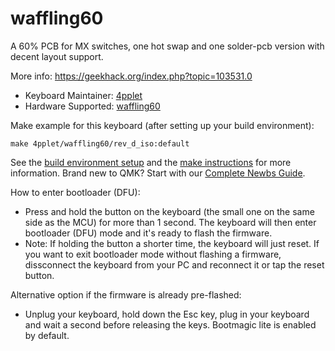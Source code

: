 # waffling60

A 60% PCB for MX switches, one hot swap and one solder-pcb version with decent layout support.

More info: https://geekhack.org/index.php?topic=103531.0

* Keyboard Maintainer: [4pplet](https://github.com/4pplet)
* Hardware Supported: [waffling60](https://github.com/4pplet/waffling60)

Make example for this keyboard (after setting up your build environment):

    make 4pplet/waffling60/rev_d_iso:default

See the [build environment setup](https://docs.qmk.fm/#/getting_started_build_tools) and the [make instructions](https://docs.qmk.fm/#/getting_started_make_guide) for more information. Brand new to QMK? Start with our [Complete Newbs Guide](https://docs.qmk.fm/#/newbs).

How to enter bootloader (DFU):
* Press and hold the button on the keyboard (the small one on the same side as the MCU) for more than 1 second. The keyboard will then enter bootloader (DFU) mode and it's ready to flash the firmware.
* Note: If holding the button a shorter time, the keyboard will just reset. If you want to exit bootloader mode without flashing a firmware, dissconnect the keyboard from your PC and reconnect it or tap the reset button.

Alternative option if the firmware is already pre-flashed:
* Unplug your keyboard, hold down the Esc key, plug in your keyboard and wait a second before releasing the keys. Bootmagic lite is enabled by default.
